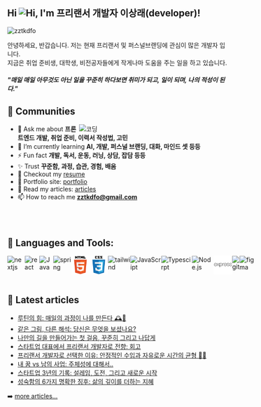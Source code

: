 ## Hi <img src='https://x.tw93.fun/images/hi.gif' alt='Hi' width="24"/>, I'm 프리랜서 개발자 이상래(developer)! 
<p align="left"> <img src="https://komarev.com/ghpvc/?username=zztkdfo&label=Profile%20views&color=0e75b6&style=flat" alt="zztkdfo" /> </p>
안녕하세요, 반갑습니다. 저는 현재 프리랜서 및 퍼스널브랜딩에 관심이 많은 개발자 입니다.  <br />
지금은 취업 준비생, 대학생, 비전공자들에게 작게나마 도움을 주는 일을 하고 있습니다.  

#### **_"매일 매일 아무것도 아닌 일을 꾸준히 하다보면 취미가 되고, 일이 되며, 나의 적성이 된다."_**

## 👯 Communities

<!--GIF 이미지 추가 -->
<img align="right" alt="코딩" width="340" src="https://images.squarespace-cdn.com/content/v1/5769fc401b631bab1addb2ab/1541580611624-TE64QGKRJG8SWAIUS7NS/ke17ZwdGBToddI8pDm48kPoswlzjSVMM-SxOp7CV59BZw-zPPgdn4jUwVcJE1ZvWQUxwkmyExglNqGp0IvTJZamWLI2zvYWH8K3-s_4yszcp2ryTI0HqTOaaUohrI8PI6FXy8c9PWtBlqAVlUS5izpdcIXDZqDYvprRqZ29Pw0o/coding-freak.gif" />

- 💬 Ask me about **프론트엔드 개발, 취업 준비, 이력서 작성법, 고민**
- 🌱 I’m currently learning **AI, 개발, 퍼스널 브랜딩, 대화, 마인드 셋 등등**
- ⚡ Fun fact **개발, 독서, 운동, 러닝, 상담, 잡담 등등**
- ✨ Trust **꾸준함, 과정, 습관, 경험, 배움**
- 📝 Checkout my [resume](https://zztkdfo.github.io/)
- 🎯 Portfolio site: [portfolio](https://portfolio-zztkdfo.vercel.app/)
- 📄 Read my articles: [articles](https://github.com/zztkdfo/writing)
- 📫 How to reach me **zztkdfo@gmail.com**

<br /><br />
## 🔨 Languages and Tools:
<div style="display: flex; flex-wrap: nowrap;">
<img align="left" src="https://cdn.worldvectorlogo.com/logos/nextjs-2.svg" alt="nextjs"  height="42px"/>
<img align="left" src="https://raw.githubusercontent.com/rahul-jha98/github_readme_icons/main/language_and_tools/square/react/react.svg" alt="react" height="42px"/>
<img align="left" alt="Java" height ="42px" src="https://raw.githubusercontent.com/rahul-jha98/github_readme_icons/main/language_and_tools/square/java/java.svg" />
<img align="left" src="https://www.vectorlogo.zone/logos/springio/springio-icon.svg" alt="spring" height="42px"/>
<img align="left" src="https://raw.githubusercontent.com/devicons/devicon/master/icons/html5/html5-original-wordmark.svg" alt="html5" height="42px"/>
<img align="left" src="https://raw.githubusercontent.com/devicons/devicon/master/icons/css3/css3-original-wordmark.svg" alt="css3" height="42px"/>
<img align="left" src="https://www.vectorlogo.zone/logos/tailwindcss/tailwindcss-icon.svg" alt="tailwind" height="42px"/>
<img align="left" alt="JavaScript" height ="42px"  src="https://raw.githubusercontent.com/rahul-jha98/github_readme_icons/main/language_and_tools/square/javascript/javascript.svg" />
<img align="left" alt="Typescirpt" height ="42px" src="https://raw.githubusercontent.com/rahul-jha98/github_readme_icons/main/language_and_tools/square/typescript/typescript.svg" />
<img align="left" alt="Node.js" height ="42px" src="https://raw.githubusercontent.com/rahul-jha98/github_readme_icons/main/language_and_tools/square/node/node.svg" />
<img align="left" src="https://raw.githubusercontent.com/devicons/devicon/master/icons/express/express-original-wordmark.svg" alt="express" height="42px"/>
<img src="https://raw.githubusercontent.com/rahul-jha98/github_readme_icons/main/language_and_tools/square/git-scm/git-scm.svg" align="left" alt="git" height='42px'/>
<img src="https://raw.githubusercontent.com/rahul-jha98/github_readme_icons/main/language_and_tools/square/figma/figma.svg" alt="figma" height='42px'/>
</div>
<br />

## 📕 Latest articles

<!-- BLOG-POST-LIST:START -->
- [루틴의 힘: 매일의 과정이 나를 만든다 🕰️💪](https://disquiet.io/@zztkdfo/makerlog/%EB%A3%A8%ED%8B%B4%EC%9D%98-%ED%9E%98-%EB%A7%A4%EC%9D%BC%EC%9D%98-%EA%B3%BC%EC%A0%95%EC%9D%B4-%EB%82%98%EB%A5%BC-%EB%A7%8C%EB%93%A0%EB%8B%A4)
- [같은 그림, 다른 해석: 당신은 무엇을 보셨나요?](https://disquiet.io/@zztkdfo/makerlog/%EA%B0%99%EC%9D%80-%EA%B7%B8%EB%A6%BC-%EB%8B%A4%EB%A5%B8-%ED%95%B4%EC%84%9D-%EB%8B%B9%EC%8B%A0%EC%9D%80-%EB%AC%B4%EC%97%87%EC%9D%84-%EB%B3%B4%EC%85%A8%EB%82%98%EC%9A%94)
- [나만의 길을 만들어가는 첫 걸음, 꾸준히 그리고 나답게](https://disquiet.io/@zztkdfo/makerlog/%EB%82%98%EB%A7%8C%EC%9D%98-%EA%B8%B8%EC%9D%84-%EB%A7%8C%EB%93%A4%EC%96%B4%EA%B0%80%EB%8A%94-%EC%B2%AB-%EA%B1%B8%EC%9D%8C-%EA%BE%B8%EC%A4%80%ED%9E%88-%EA%B7%B8%EB%A6%AC%EA%B3%A0-%EB%82%98%EB%8B%B5%EA%B2%8C)
- [스타트업 대표에서 프리랜서 개발자로 전향: 회고](https://disquiet.io/@zztkdfo/makerlog/%EC%8A%A4%ED%83%80%ED%8A%B8%EC%97%85-%EB%8C%80%ED%91%9C%EC%97%90%EC%84%9C-%ED%94%84%EB%A6%AC%EB%9E%9C%EC%84%9C-%EA%B0%9C%EB%B0%9C%EC%9E%90%EB%A1%9C-%EC%A0%84%ED%96%A5-%ED%9A%8C%EA%B3%A0)
- [프리랜서 개발자로 선택한 이유: 안정적인 수입과 자유로운 시간의 균형 💼⏰](https://disquiet.io/@zztkdfo/makerlog/%ED%94%84%EB%A6%AC%EB%9E%9C%EC%84%9C-%EA%B0%9C%EB%B0%9C%EC%9E%90%EB%A1%9C-%EC%84%A0%ED%83%9D%ED%95%9C-%EC%9D%B4%EC%9C%A0-%EC%95%88%EC%A0%95%EC%A0%81%EC%9D%B8-%EC%88%98%EC%9E%85%EA%B3%BC-%EC%9E%90%EC%9C%A0%EB%A1%9C%EC%9A%B4-%EC%8B%9C%EA%B0%84%EC%9D%98-%EA%B7%A0%ED%98%95)
- [내 꿈 vs 남의 사업: 주체성에 대해서..](https://disquiet.io/@zztkdfo/makerlog/%EB%82%B4-%EA%BF%88-vs-%EB%82%A8%EC%9D%98-%EC%82%AC%EC%97%85)
- [스타트업 3년의 기록: 설레임, 도전, 그리고 새로운 시작](https://disquiet.io/@zztkdfo/makerlog/%EC%8A%A4%ED%83%80%ED%8A%B8%EC%97%85-3%EB%85%84%EC%9D%98-%EA%B8%B0%EB%A1%9D-%EC%84%A4%EB%A0%88%EC%9E%84-%EB%8F%84%EC%A0%84-%EA%B7%B8%EB%A6%AC%EA%B3%A0-%EC%83%88%EB%A1%9C%EC%9A%B4-%EC%8B%9C%EC%9E%91)
- [성숙함의 6가지 명확한 징후: 삶의 깊이를 더하는 지혜](https://disquiet.io/@zztkdfo/makerlog/%EC%84%B1%EC%88%99%ED%95%A8%EC%9D%98-6%EA%B0%80%EC%A7%80-%EB%AA%85%ED%99%95%ED%95%9C-%EC%A7%95%ED%9B%84-%EC%82%B6%EC%9D%98-%EA%B9%8A%EC%9D%B4%EB%A5%BC-%EB%8D%94%ED%95%98%EB%8A%94-%EC%A7%80%ED%98%9C)
<!-- BLOG-POST-LIST:END -->

➡️ [more articles...](https://disquiet.io/@zztkdfo/articles)

